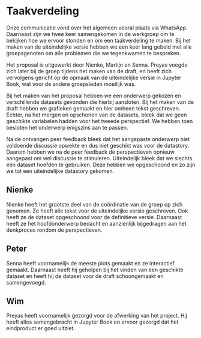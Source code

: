 # Taakverdeling

Onze communicatie vond over het algemeen vooral plaats via WhatsApp. Daarnaast zijn we twee keer samengekomen in de werkgroep om te bekijken hoe we ervoor stonden en om een taakverdeling te maken. Bij het maken van de uiteindelijke versie hebben we een keer lang gebeld met alle groepsgenoten om alle problemen die we tegenkwamen te bespreken.

Het proposal is uitgewerkt door Nienke, Martijn en Senna. Preyas voegde zich later bij de groep tijdens het maken van de draft, en heeft zich vervolgens gericht op de opmaak van de uiteindelijke versie in Jupyter Book, wat voor de andere groepsleden moeilijk was.

Bij het maken van het proposal hebben we een onderwerp gekozen en verschillende datasets gevonden die hierbij aansloten. Bij het maken van de draft hebben we grafieken gemaakt en hier omheen tekst geschreven. Echter, na het mergen en opschonen van de datasets, bleek dat we geen geschikte variabelen hadden voor het tweede perspectief. We hebben toen besloten het onderwerp enigszins aan te passen.

Na de ontvangen peer feedback bleek dat het aangepaste onderwerp niet voldoende discussie opwekte en dus niet geschikt was voor de datastory. Daarom hebben we na de peer feedback de perspectieven opnieuw aangepast om wel discussie te stimuleren. Uiteindelijk bleek dat we slechts één dataset hoefden te gebruiken. Deze hebben we opgeschoond en zo zijn we tot een uiteindelijke datastory gekomen.


## Nienke

Nienke heeft het grootste deel van de coördinatie van de groep op zich genomen. Ze heeft alle tekst voor de uiteindelijke versie geschreven. Ook heeft ze de dataset opgeschoond voor de definitieve versie. Daarnaast heeft ze het hoofdonderwerp bedacht en aanzienlijk bijgedragen aan het denkproces rondom de perspectieven.

## Peter

Senna heeft voornamelijk de meeste plots gemaakt en ze interactief gemaakt. Daarnaast heeft hij geholpen bij het vinden van een geschikte dataset en heeft hij de dataset voor de draft schoongemaakt en samengevoegd.

## Wim

Preyas heeft voornamelijk gezorgd voor de afwerking van het project. Hij heeft alles samengebracht in Jupyter Book en ervoor gezorgd dat het eindproduct er goed uitziet.